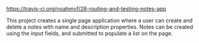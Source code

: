 https://travis-ci.org/noahmvf/28-routing-and-testing-notes-app

This project creates a single page application where a user can create and delete a notes with name and description properties. Notes can be created using the input fields, and submitted to populate a list on the page.